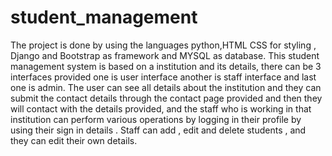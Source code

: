 # student_management

The project is done by using the languages python,HTML CSS for styling , Django and Bootstrap as framework and MYSQL as  database.
This student management system is based on a institution and its details, there can be 3 interfaces provided one is user interface another is staff interface and last one is admin.
The user can see all details about the institution and they can submit the contact details through the contact page provided and then they will contact with the details provided, 
and the staff who is working in that institution can perform various operations by logging in their profile by using their sign in details . Staff can add , edit and delete 
students , and they can edit their own details.
